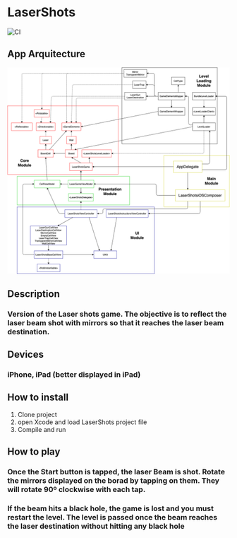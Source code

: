 # LaserShots

![CI](https://github.com/damcho/LaserShots/workflows/CI/badge.svg?branch=master)

## App Arquitecture
![app arq](LaserShotsAppArq.png)

## Description
### Version of the Laser shots game. The objective is to reflect the laser beam shot with mirrors so that it reaches the laser beam destination.

## Devices
### iPhone, iPad (better displayed in iPad)

## How to install
1. Clone project
2. open Xcode and load LaserShots project file
3. Compile and run

## How to play
### Once the Start button is tapped, the laser Beam is shot. Rotate the mirrors displayed on the borad by tapping on them. They will rotate 90º clockwise with each tap. 
### If the beam hits a black hole, the game is lost and you must restart the level. The level is passed once the beam reaches the laser destination without hitting any black hole
